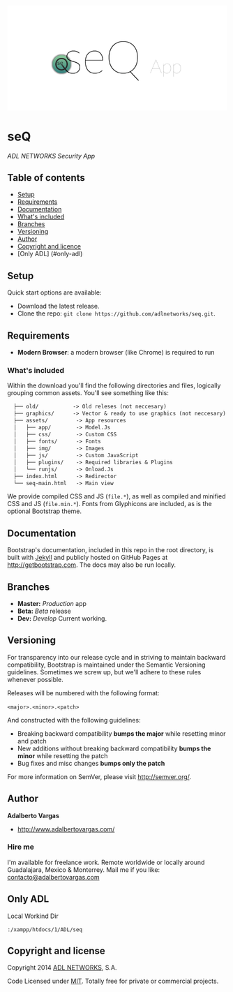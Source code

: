 ![php-login introduction & quickstart placeholder picture](info/placeholder.png)
# seQ

*ADL NETWORKS Security App*


## Table of contents

 - [Setup](#setup)
 - [Requirements](#requirements)
 - [Documentation](#documentation)
 - [What's included](#What's-included)
 - [Branches](#branches)
 - [Versioning](#versioning)
 - [Author](#author)
 - [Copyright and licence](#copyright-and-licence)
 - [Only ADL] (#only-adl)

## Setup

Quick start options are available:

- Download the latest release.
- Clone the repo: `git clone https://github.com/adlnetworks/seq.git`.

## Requirements

* **Modern Browser**: a modern browser (like Chrome) is required to run

### What's included

Within the download you'll find the following directories and files, logically grouping common assets. You'll see something like this:

```
  ├── old/           -> Old releses (not neccesary)           
  ├── graphics/      -> Vector & ready to use graphics (not neccesary)
  ├── assets/         -> App resources
  │   ├── app/        -> Model.Js
  │   ├── css/        -> Custom CSS
  │   ├── fonts/      -> Fonts
  │   ├── img/        -> Images
  │   ├── js/         -> Custom JavaScript
  │   ├── plugins/    -> Required libraries & Plugins
  │   └── runjs/      -> Onload.Js
  ├── index.html      -> Redirector
  └── seq-main.html   -> Main view

```

We provide compiled CSS and JS (`file.*`), as well as compiled and minified CSS and JS (`file.min.*`). Fonts from Glyphicons are included, as is the optional Bootstrap theme.

## Documentation

Bootstrap's documentation, included in this repo in the root directory, is built with [Jekyll](http://jekyllrb.com) and publicly hosted on GitHub Pages at <http://getbootstrap.com>. The docs may also be run locally.



## Branches


  * **Master:** *Production* app
  * **Beta:** *Beta* release 
  * **Dev:** *Develop* Current working.

## Versioning

For transparency into our release cycle and in striving to maintain backward compatibility, Bootstrap is maintained under the Semantic Versioning guidelines. Sometimes we screw up, but we'll adhere to these rules whenever possible.

Releases will be numbered with the following format:

`<major>.<minor>.<patch>`

And constructed with the following guidelines:

- Breaking backward compatibility **bumps the major** while resetting minor and patch
- New additions without breaking backward compatibility **bumps the minor** while resetting the patch
- Bug fixes and misc changes **bumps only the patch**

For more information on SemVer, please visit <http://semver.org/>.


## Author

**Adalberto Vargas**

- <http://www.adalbertovargas.com/>

### Hire me

I'm available for freelance work. Remote worldwide or locally around Guadalajara, Mexico & Monterrey. Mail me if you like: contacto@adalbertovargas.com

## Only ADL

Local Workind Dir
```
:/xampp/htdocs/1/ADL/seq

```
## Copyright and license


Copyright 2014 [ADL NETWORKS](https://www.adlnetworks.com), S.A.

Code Licensed under [MIT](http://www.opensource.org/licenses/mit-license.php). Totally free for private or commercial projects.